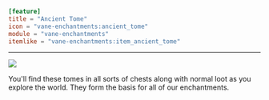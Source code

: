 ```toml
[feature]
title = "Ancient Tome"
icon = "vane-enchantments:ancient_tome"
module = "vane-enchantments"
itemlike = "vane-enchantments:item_ancient_tome"
```
---
![](images/ancient_tome.png)

You'll find these tomes in all sorts of chests along with normal loot as you explore the world. They form the basis for all of our enchantments.
